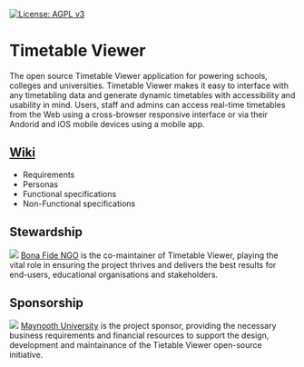 [![License: AGPL v3](https://img.shields.io/badge/License-AGPL%20v3-blue.svg)](https://www.gnu.org/licenses/agpl-3.0)

# Timetable Viewer
The open source Timetable Viewer application for powering schools, colleges and universities. Timetable Viewer makes it easy to interface with any timetabling data and generate dynamic timetables with accessibility and usability in mind. Users, staff and admins can access real-time timetables from the Web using a cross-browser responsive interface or via their Andorid and iOS mobile devices using a mobile app.

## [Wiki](https://github.com/bonafide-ngo/timetable-viewer/wiki)
- Requirements
- Personas
- Functional specifications
- Non-Functional specifications

## Stewardship
![](https://bonafide.ngo/img/favicon/favicon-32x32.png) [Bona Fide NGO](https://bonafide.ngo) is the co-maintainer of Timetable Viewer, playing the vital role in ensuring the project thrives and delivers the best results for end-users, educational organisations and stakeholders.

## Sponsorship
![](https://www.maynoothuniversity.ie/sites/default/files/favicon.ico) [Maynooth University](https://mu.ie) is the project sponsor, providing the necessary business requirements and financial resources to support the design, development and maintainance of the Tietable Viewer open-source initiative.
